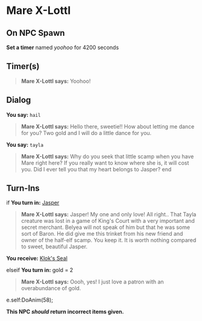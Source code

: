# Mare X-Lottl
## On NPC Spawn

**Set a timer** named *yoohoo* for 4200 seconds
## Timer(s)

>**Mare X-Lottl says:** Yoohoo!
## Dialog

**You say:** `hail`



>**Mare X-Lottl says:** Hello there, sweetie!!  How about letting me dance for you?  Two gold and I will do a little dance for you.

**You say:** `tayla`



>**Mare X-Lottl says:** Why do you seek that little scamp when you have Mare right here? If you really want to know where she is, it will cost you. Did I ever tell you that my heart belongs to Jasper?
end

## Turn-Ins





if **You turn in:** [Jasper](/item/10020)


>**Mare X-Lottl says:** Jasper! My one and only love! All right.. That Tayla creature was lost in a game of King's Court with a very important and secret merchant. Belyea will not speak of him but that he was some sort of Baron. He did give me this trinket from his new friend and owner of the half-elf scamp. You keep it. It is worth nothing compared to sweet, beautiful Jasper.


 **You receive:**  [Klok's Seal](/item/1096) 

elseif **You turn in:** gold = 2


>**Mare X-Lottl says:** Oooh, yes! I just love a patron with an overabundance of gold.


e.self:DoAnim(58); 

**This NPC *should* return incorrect items given.**
